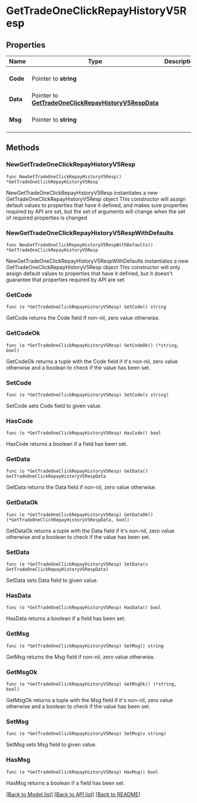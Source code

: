 # GetTradeOneClickRepayHistoryV5Resp

## Properties

Name | Type | Description | Notes
------------ | ------------- | ------------- | -------------
**Code** | Pointer to **string** |  | [optional] [default to ""]
**Data** | Pointer to [**GetTradeOneClickRepayHistoryV5RespData**](GetTradeOneClickRepayHistoryV5RespData.md) |  | [optional] 
**Msg** | Pointer to **string** |  | [optional] [default to ""]

## Methods

### NewGetTradeOneClickRepayHistoryV5Resp

`func NewGetTradeOneClickRepayHistoryV5Resp() *GetTradeOneClickRepayHistoryV5Resp`

NewGetTradeOneClickRepayHistoryV5Resp instantiates a new GetTradeOneClickRepayHistoryV5Resp object
This constructor will assign default values to properties that have it defined,
and makes sure properties required by API are set, but the set of arguments
will change when the set of required properties is changed

### NewGetTradeOneClickRepayHistoryV5RespWithDefaults

`func NewGetTradeOneClickRepayHistoryV5RespWithDefaults() *GetTradeOneClickRepayHistoryV5Resp`

NewGetTradeOneClickRepayHistoryV5RespWithDefaults instantiates a new GetTradeOneClickRepayHistoryV5Resp object
This constructor will only assign default values to properties that have it defined,
but it doesn't guarantee that properties required by API are set

### GetCode

`func (o *GetTradeOneClickRepayHistoryV5Resp) GetCode() string`

GetCode returns the Code field if non-nil, zero value otherwise.

### GetCodeOk

`func (o *GetTradeOneClickRepayHistoryV5Resp) GetCodeOk() (*string, bool)`

GetCodeOk returns a tuple with the Code field if it's non-nil, zero value otherwise
and a boolean to check if the value has been set.

### SetCode

`func (o *GetTradeOneClickRepayHistoryV5Resp) SetCode(v string)`

SetCode sets Code field to given value.

### HasCode

`func (o *GetTradeOneClickRepayHistoryV5Resp) HasCode() bool`

HasCode returns a boolean if a field has been set.

### GetData

`func (o *GetTradeOneClickRepayHistoryV5Resp) GetData() GetTradeOneClickRepayHistoryV5RespData`

GetData returns the Data field if non-nil, zero value otherwise.

### GetDataOk

`func (o *GetTradeOneClickRepayHistoryV5Resp) GetDataOk() (*GetTradeOneClickRepayHistoryV5RespData, bool)`

GetDataOk returns a tuple with the Data field if it's non-nil, zero value otherwise
and a boolean to check if the value has been set.

### SetData

`func (o *GetTradeOneClickRepayHistoryV5Resp) SetData(v GetTradeOneClickRepayHistoryV5RespData)`

SetData sets Data field to given value.

### HasData

`func (o *GetTradeOneClickRepayHistoryV5Resp) HasData() bool`

HasData returns a boolean if a field has been set.

### GetMsg

`func (o *GetTradeOneClickRepayHistoryV5Resp) GetMsg() string`

GetMsg returns the Msg field if non-nil, zero value otherwise.

### GetMsgOk

`func (o *GetTradeOneClickRepayHistoryV5Resp) GetMsgOk() (*string, bool)`

GetMsgOk returns a tuple with the Msg field if it's non-nil, zero value otherwise
and a boolean to check if the value has been set.

### SetMsg

`func (o *GetTradeOneClickRepayHistoryV5Resp) SetMsg(v string)`

SetMsg sets Msg field to given value.

### HasMsg

`func (o *GetTradeOneClickRepayHistoryV5Resp) HasMsg() bool`

HasMsg returns a boolean if a field has been set.


[[Back to Model list]](../README.md#documentation-for-models) [[Back to API list]](../README.md#documentation-for-api-endpoints) [[Back to README]](../README.md)


